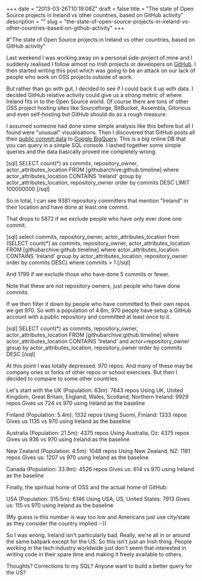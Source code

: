 +++
date = "2013-03-26T10:19:08Z"
draft = false
title = "The state of Open Source projects in Ireland vs other countries, based on GitHub activity"
description = ""
slug = "the-state-of-open-source-projects-in-ireland-vs-other-countries-based-on-github-activity"
+++

#"The state of Open Source projects in Ireland vs other countries, based on GitHub activity"

Last weekend I was working away on a personal side-project of mine and I suddenly realised I follow almost no Irish projects or developers on <a href="http://github.com/conoro">GitHub</a>. I then started writing this post which was going to be an attack on our lack of people who work on OSS projects outside of work.

But rather than go with gut, I decided to see if I could back it up with data. I decided GitHub relative activity could give us a strong metric of where Ireland fits in to the Open Source world. Of course there are tons of other OSS project hosting sites like Sourceforge, BitBucket, Assembla, Gitorious and even self-hosting but GitHub should do as a rough measure.

I assumed someone had done some simple analysis like this before but all I found were "unusual" visualisations. Then I discovered that GitHub posts all their <a href="https://github.com/blog/1112-data-at-github">public commit data</a> to <a href="https://bigquery.cloud.google.com/">Google BigQuery</a>. This is a big online DB that you can query in a simple SQL console. I lashed together some simple queries and the data basically proved me completely wrong.

[sql]
SELECT count(*) as commits, repository_owner, actor_attributes_location FROM [githubarchive:github.timeline] where actor_attributes_location CONTAINS 'Ireland' group by actor_attributes_location, repository_owner order by commits DESC LIMIT 100000000 
[/sql]

So in total, I can see 9381 repository committers that mention "Ireland" in their location and have done at least one commit.

That drops to 5872 if we exclude people who have only ever done one commit.

[sql]
select commits, repository_owner, actor_attributes_location from (SELECT count(*) as commits, repository_owner, actor_attributes_location FROM [githubarchive:github.timeline] where actor_attributes_location CONTAINS 'Ireland' group by actor_attributes_location, repository_owner order by commits DESC) where commits &gt; 1
[/sql]

And 1799 if we exclude those who have done 5 commits or fewer.

Note that these are not repository owners, just people who have done commits.

If we then filter it down by people who have committed to their own repos we get 970. So with a population of 4.6m, 970 people have setup a GitHub account with a public repository and committed at least once to it.

[sql]
SELECT count(*) as commits, repository_owner, actor_attributes_location FROM [githubarchive:github.timeline] where actor_attributes_location CONTAINS 'Ireland' and actor=repository_owner group by actor_attributes_location, repository_owner order by commits DESC
[/sql]

At this point I was totally depressed. 970 repos. And many of these may be company ones or forks of other repos or school exercises. But then I decided to compare to some other countries.

Let's start with the UK (Population: 63m): 7643 repos
Using UK, United Kingdom, Great Britain, England, Wales, Scotland, Northern Ireland: 9929 repos
Gives us 724 vs 970 using Ireland as the baseline

Finland (Population: 5.4m): 1332 repos
Using Suomi, Finland: 1333 repos
Gives us 1135 vs 970 using Ireland as the baseline

Australia (Population: 21.5m): 4375 repos
Using Australia, Oz: 4375 repos
Gives us 936 vs 970 using Ireland as the baseline

New Zealand (Population: 4.5m): 1048 repos
Using New Zealand, NZ: 1181 repos
Gives us: 1207 vs 970 using Ireland as the baseline

Canada (Population: 33.9m): 4526 repos
Gives us: 614 vs 970 using Ireland as the baseline

Finally, the spiritual home of OSS and the actual home of GitHub:

USA (Population: 315.5m): 6146
Using USA, US, United States: 7913
Gives us: 115 vs 970 using Ireland as the baseline

(My guess is this number is way too low and Americans just use city/state as they consider the country implied :-))

So I was wrong. Ireland isn't particularly bad. Really, we're all in or around the same ballpark except for the US. So this isn't just an Irish thing. People working in the tech industry worldwide just don't seem that interested in writing code in their spare time and making it freely available to others.

Thoughts? Corrections to my SQL? Anyone want to build a better query for the US?


